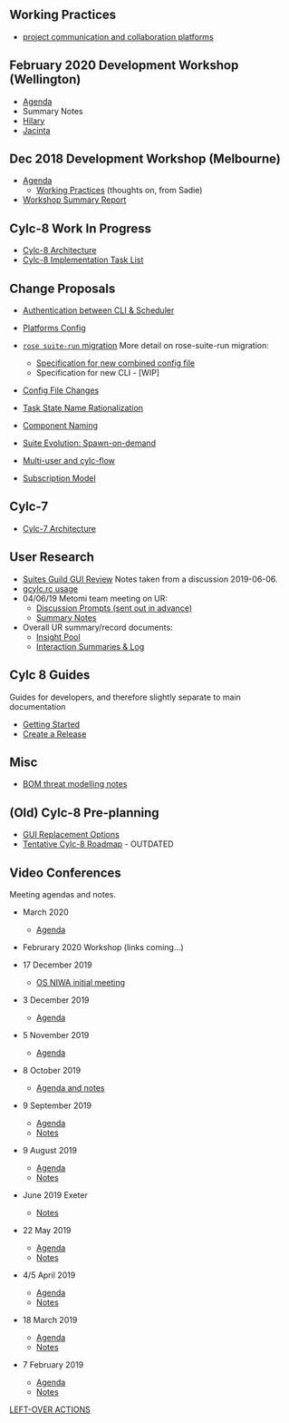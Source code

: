 
## Working Practices
- [project communication and collaboration platforms](project-collab.md)

## February 2020 Development Workshop (Wellington)
- [Agenda](feb2020-workshop-agenda)
- Summary Notes
- [Hilary](feb2020-workshop-notes)
- [Jacinta](feb2020-workshop-notes-jr)

## Dec 2018 Development Workshop (Melbourne)
- [Agenda](dec-workshop-agenda)
  - [Working Practices](practices-prompts) (thoughts on, from Sadie)
- [Workshop Summary Report](dec-workshop-report)

## Cylc-8 Work In Progress
- [Cylc-8 Architecture](cylc-8-architecture)
- [Cylc-8 Implementation Task List](cylc-8-tasks)

## Change Proposals

- [Authentication between CLI & Scheduler](proposal-cli-wfs-authentication.md)
- [Platforms Config](proposal-platforms.md)

- [`rose suite-run` migration](proposal-rose-suite-run.md)
  More detail on rose-suite-run migration:
  - [Specification for new combined config file](rose-suite-run-proposal/cylc-flow-rc.md)
  - Specification for new CLI - [WIP]

- [Config File Changes](proposal-config-changes.md)
 
- [Task State Name Rationalization](proposal-state-names.md)

- [Component Naming](proposal-component-names.md)
- [Suite Evolution: Spawn-on-demand](proposal-spawn-on-d.md)
- [Multi-user and cylc-flow](proposal-multi-user-approach.md)
- [Subscription Model](proposal-subscriptions.md)

## Cylc-7
- [Cylc-7 Architecture](cylc-7-architecture)

## User Research
- [Suites Guild GUI Review](user-research/20190606-suites-guild-cylc-gui-review.md) Notes taken from a discussion 2019-06-06.
- [gcylc.rc usage](user-research/MO-gcylc-rc-report.md)
- 04/06/19 Metomi team meeting on UR:
  - [Discussion Prompts (sent out in advance)](user-research/ur-initiation-questions.md)
  - [Summary Notes](user-research/ur-meetings/ur-04-june-2019-summary.md)
- Overall UR summary/record documents:
  - [Insight Pool](user-research/ur-insight-pool.md)
  - [Interaction Summaries & Log](user-research/ur-interaction-summaries-log.md)

## Cylc 8 Guides
Guides for developers, and therefore slightly separate to main documentation
- [Getting Started](howto/environment.md)
- [Create a Release](howto/create-a-release.rst)

## Misc
- [BOM threat modelling notes](threats.md)

## (Old) Cylc-8 Pre-planning
- [GUI Replacement Options](gui-replacement-options)
- [Tentative Cylc-8 Roadmap](cylc-8-roadmap) - OUTDATED

## Video Conferences

Meeting agendas and notes.

- March 2020 
  - [Agenda](meetings/vc-march-2020-agenda.md)

- Februrary 2020 Workshop (links coming...)

- 17 December 2019
  - [OS NIWA initial meeting](meetings/dm-os-ho-17Dec2019.md)

- 3 December 2019
  - [Agenda](meetings/vc-dec-2019-agenda.md)

- 5 November 2019
  - [Agenda](meetings/vc-nov-2019-agenda.md)

- 8 October 2019
  - [Agenda and notes](meetings/vc-8-oct-2019-agenda.md)

- 9 September 2019
  - [Agenda](meetings/vc-9-sep-2019-agenda.md)
  - [Notes](meetings/vc-9-sep-2019-notes.md)

- 9 August 2019
  - [Agenda](meetings/vc-9-aug-2019-agenda.md)
  - [Notes](meetings/vc-9-aug-2019-summary.md)

- June 2019 Exeter
  - [Notes](meetings/exeter-jun-2019.md)

- 22 May 2019
  - [Agenda](meetings/vc-22-may-2019-agenda.md)
  - [Notes](meetings/vc-22-may-2019-summary.md)

- 4/5 April 2019
  - [Agenda](meetings/vc-4-apr-2019-agenda.md)
  - [Notes](meetings/vc-4-apr-2019-summary.md)

- 18 March 2019
  - [Agenda](meetings/vc-mar-2019-agenda.md)
  - [Notes](meetings/vc-mar-2019-summary.md)

- 7 February 2019
  - [Agenda](meetings/vc-feb-2019-agenda.md)
  - [Notes](meetings/vc-feb-2019-summary.md)






[LEFT-OVER ACTIONS](meetings/left-over-actions.md)


